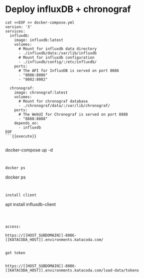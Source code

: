 # Deploy influxDB + chronograf

```
cat <<EOF >> docker-compose.yml
version: '3'
services:
  influxdb:
    image: influxdb:latest
    volumes:
      # Mount for influxdb data directory
      - ./influxdb/data:/var/lib/influxdb
      # Mount for influxdb configuration
      - ./influxdb/config/:/etc/influxdb/
    ports:
      # The API for InfluxDB is served on port 8086
      - "8086:8086"
      - "8082:8082"

  chronograf:
    image: chronograf:latest
    volumes:
      # Mount for chronograf database
      - ./chronograf/data/:/var/lib/chronograf/
    ports:
      # The WebUI for Chronograf is served on port 8888
      - "8888:8888"
    depends_on:
      - influxdb
EOF
```{{execute}}


```
docker-compose up -d
```{{execute}}


docker ps
```
docker ps
```{{execute}}


install client
```
apt install influxdb-client
```{{execute}}



access:

https://[[HOST_SUBDOMAIN]]-8086-[[KATACODA_HOST]].environments.katacoda.com/


get token


https://[[HOST_SUBDOMAIN]]-8086-[[KATACODA_HOST]].environments.katacoda.com/load-data/tokens
